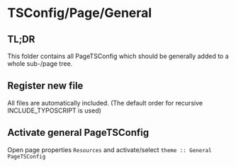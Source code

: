 # TSConfig/Page/General

## TL;DR

This folder contains all PageTSConfig which should be generally added to a whole sub-/page tree.

## Register new file

All files are automatically included. (The default order for recursive INCLUDE_TYPOSCRIPT is used)

## Activate general PageTSConfig

Open page properties `Resources` and activate/select `theme :: General PageTSConfig`
